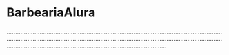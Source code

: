 # BarbeariaAlura
....................................................................................................................................................................................................................................................................................................................................................
